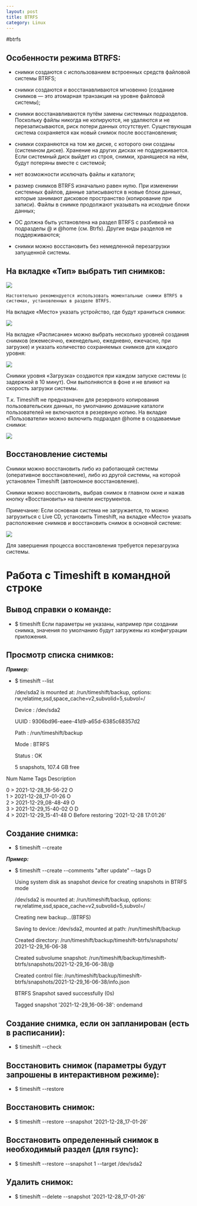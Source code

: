 ```yaml
---
layout: post
title: BTRFS
category: Linux
---
```


#btrfs

## Особенности режима BTRFS:

- снимки создаются с использованием встроенных средств файловой системы BTRFS;

- снимки создаются и восстанавливаются мгновенно (создание снимков — это атомарная транзакция на уровне файловой системы);

- снимки восстанавливаются путём замены системных подразделов. Поскольку файлы никогда не копируются, не удаляются и не перезаписываются, риск потери данных отсутствует. Существующая система сохраняется как новый снимок после восстановления;

- снимки сохраняются на том же диске, с которого они созданы (системном диске). Хранение на других дисках не поддерживается. Если системный диск выйдет из строя, снимки, хранящиеся на нём, будут потеряны вместе с системой;

- нет возможности исключать файлы и каталоги;

- размер снимков BTRFS изначально равен нулю. При изменении системных файлов, данные записываются в новые блоки данных, которые занимают дисковое пространство (копирование при записи). Файлы в снимке продолжают указывать на исходные блоки данных;

- ОС должна быть установлена на раздел BTRFS с разбивкой на подразделы @ и @home (см. Btrfs). Другие виды разделов не поддерживаются;

- снимки можно восстановить без немедленной перезагрузки запущенной системы.

## На вкладке «Тип» выбрать тип снимков:

![](/image/Timeshift/1.Timeshift-btrfs-01.png)

`Настоятельно рекомендуется использовать моментальные снимки BTRFS в системах, установленных в разделе BTRFS.`

На вкладке «Место» указать устройство, где будут храниться снимки:

![](/image/Timeshift/2.Timeshift-btrfs-02.png)

На вкладке «Расписание» можно выбрать несколько уровней создания снимков (ежемесячно, еженедельно, ежедневно, ежечасно, при загрузке) и указать количество сохраняемых снимков для каждого уровня:

![](/image/Timeshift/3.Timeshift-btrfs-03.png)

Снимки уровня «Загрузка» создаются при каждом запуске системы (с задержкой в 10 минут). Они выполняются в фоне и не влияют на скорость загрузки системы.

Т.к. Timeshift не предназначен для резервного копирования пользовательских данных, по умолчанию домашние каталоги пользователей не включаются в резервную копию. На вкладке «Пользователи» можно включить подраздел @home в создаваемые снимки:

![](/image/Timeshift/4.Timeshift-btrfs-04.png)


## Восстановление системы

Снимки можно восстановить либо из работающей системы (оперативное восстановление), либо из другой системы, на которой установлен Timeshift (автономное восстановление).

Снимки можно восстановить, выбрав снимок в главном окне и нажав кнопку «Восстановить» на панели инструментов.

Примечание: Если основная система не загружается, то можно загрузиться с Live CD, установить Timeshift, на вкладке «Место» указать расположение снимков и восстановить снимок в основной системе:

![](/image/Timeshift/6.Timeshift-restore-01.png)

Для завершения процесса восстановления требуется перезагрузка системы.

# Работа с Timeshift в командной строке

## Вывод справки о команде:

- $ timeshift
Если параметры не указаны, например при создании снимка, значения по умолчанию будут загружены из конфигурации приложения.

## Просмотр списка снимков:

***Пример:***

- $ timeshift --list

  /dev/sda2 is mounted at: /run/timeshift/backup, options: rw,relatime,ssd,space_cache=v2,subvolid=5,subvol=/

  Device : /dev/sda2

  UUID   : 9306bd96-eaee-41d9-a65d-6385c68357d2

  Path   : /run/timeshift/backup

  Mode   : BTRFS

  Status : OK

  5 snapshots, 107.4 GB free


Num     Name                 Tags  Description                             

0    >  2021-12-28_16-56-22  O                                             
1    >  2021-12-28_17-01-26  O                                             
2    >  2021-12-29_08-48-49  O                                             
3    >  2021-12-29_15-40-02  O D                                           
4    >  2021-12-29_15-41-48  O     Before restoring '2021-12-28 17:01:26'

## Создание снимка:

- $ timeshift --create

***Пример:***

- $ timeshift --create --comments "after update" --tags D

  Using system disk as snapshot device for creating snapshots in BTRFS mode

  /dev/sda2 is mounted at: /run/timeshift/backup, options: rw,relatime,ssd,space_cache=v2,subvolid=5,subvol=/

  Creating new backup...(BTRFS)

  Saving to device: /dev/sda2, mounted at path: /run/timeshift/backup

  Created directory: /run/timeshift/backup/timeshift-btrfs/snapshots/
  2021-12-29_16-06-38

  Created subvolume snapshot: /run/timeshift/backup/timeshift-btrfs/snapshots/2021-12-29_16-06-38/@

  Created control file: /run/timeshift/backup/timeshift-btrfs/snapshots/2021-12-29_16-06-38/info.json

  BTRFS Snapshot saved successfully (0s)

  Tagged snapshot '2021-12-29_16-06-38': ondemand

## Создание снимка, если он запланирован (есть в расписании):

- $ timeshift --check

## Восстановить снимок (параметры будут запрошены в интерактивном режиме):

- $ timeshift --restore

## Восстановить снимок:

- $ timeshift --restore --snapshot '2021-12-28_17-01-26'

## Восстановить определенный снимок в необходимый раздел (для rsync):

- $ timeshift --restore --snapshot 1 --target /dev/sda2

## Удалить снимок:

- $ timeshift --delete --snapshot '2021-12-28_17-01-26'



